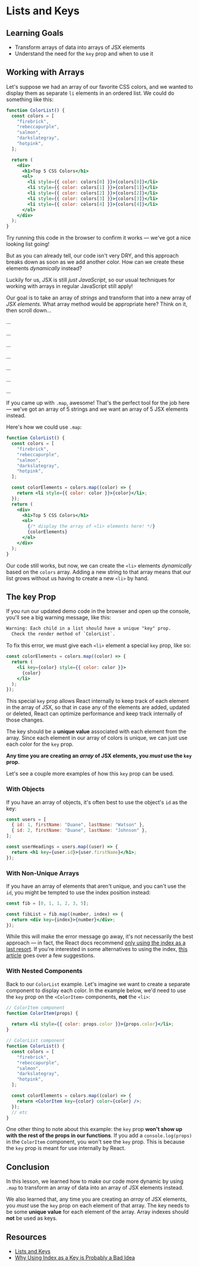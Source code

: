 # Lists and Keys

## Learning Goals

- Transform arrays of data into arrays of JSX elements
- Understand the need for the `key` prop and when to use it

## Working with Arrays

Let's suppose we had an array of our favorite CSS colors, and we wanted to
display them as separate `li` elements in an ordered list. We could do something
like this:

```jsx
function ColorList() {
  const colors = [
    "firebrick",
    "rebeccapurple",
    "salmon",
    "darkslategray",
    "hotpink",
  ];

  return (
    <div>
      <h1>Top 5 CSS Colors</h1>
      <ol>
        <li style={{ color: colors[0] }}>{colors[0]}</li>
        <li style={{ color: colors[1] }}>{colors[1]}</li>
        <li style={{ color: colors[2] }}>{colors[2]}</li>
        <li style={{ color: colors[3] }}>{colors[3]}</li>
        <li style={{ color: colors[4] }}>{colors[4]}</li>
      </ol>
    </div>
  );
}
```

Try running this code in the browser to confirm it works — we've got a
nice looking list going!

But as you can already tell, our code isn't very DRY, and this approach
breaks down as soon as we add another color. How can we create these elements
_dynamically_ instead?

Luckily for us, JSX is still _just JavaScript_, so our usual techniques for
working with arrays in regular JavaScript still apply!

Our goal is to take an array of _strings_ and transform that into a new array of
_JSX elements_. What array method would be appropriate here? Think on it, then
scroll down...

...

...

...

...

...

...

...

If you came up with `.map`, awesome! That's the perfect tool for the job here
— we've got an array of 5 strings and we want an array of 5 JSX elements
instead.

Here's how we could use `.map`:

```jsx
function ColorList() {
  const colors = [
    "firebrick",
    "rebeccapurple",
    "salmon",
    "darkslategray",
    "hotpink",
  ];

  const colorElements = colors.map((color) => {
    return <li style={{ color: color }}>{color}</li>;
  });
  return (
    <div>
      <h1>Top 5 CSS Colors</h1>
      <ol>
        {/* display the array of <li> elements here! */}
        {colorElements}
      </ol>
    </div>
  );
}
```

Our code still works, but now, we can create the `<li>` elements _dynamically_
based on the `colors` array. Adding a new string to that array means that our
list grows without us having to create a new `<li>` by hand.

## The key Prop

If you run our updated demo code in the browser and open up the console, you'll
see a big warning message, like this:

```txt
Warning: Each child in a list should have a unique "key" prop.
  Check the render method of `ColorList`.
```

To fix this error, we must give each `<li>` element a special `key` prop, like so:

```jsx
const colorElements = colors.map((color) => {
  return (
    <li key={color} style={{ color: color }}>
      {color}
    </li>
  );
});
```

This special `key` prop allows React internally to keep track of each element in
the array of JSX, so that in case any of the elements are added, updated or
deleted, React can optimize performance and keep track internally of those
changes.

The key should be a **unique value** associated with each element from the
array. Since each element in our array of colors is unique, we can just use each
color for the `key` prop.

**Any time you are creating an _array_ of JSX elements, you _must_ use the `key`
prop.**

Let's see a couple more examples of how this `key` prop can be used.

### With Objects

If you have an array of objects, it's often best to use the object's `id` as the
key:

```jsx
const users = [
  { id: 1, firstName: "Duane", lastName: "Watson" },
  { id: 2, firstName: "Duane", lastName: "Johnson" },
];

const userHeadings = users.map((user) => {
  return <h1 key={user.id}>{user.firstName}</h1>;
});
```

### With Non-Unique Arrays

If you have an array of elements that aren't unique, and you can't use the `id`,
you might be tempted to use the index position instead:

```jsx
const fib = [0, 1, 1, 2, 3, 5];

const fibList = fib.map((number, index) => {
  return <div key={index}>{number}</div>;
});
```

While this will make the error message go away, it's not necessarily the best
approach — in fact, the React docs recommend
[only using the index as a last resort][react docs keys]. If you're interested
in some alternatives to using the index, [this article][index key anti-pattern]
goes over a few suggestions.

[react docs keys]: https://reactjs.org/docs/lists-and-keys.html#keys
[index key anti-pattern]: https://medium.com/@robinpokorny/index-as-a-key-is-an-anti-pattern-e0349aece318

### With Nested Components

Back to our `ColorList` example. Let's imagine we want to create a separate
component to display each color. In the example below, we'd need to use the
`key` prop on the `<ColorItem>` components, **not** the `<li>`:

```jsx
// ColorItem component
function ColorItem(props) {
  
  return <li style={{ color: props.color }}>{props.color}</li>;
}

// ColorList component
function ColorList() {
  const colors = [
    "firebrick",
    "rebeccapurple",
    "salmon",
    "darkslategray",
    "hotpink",
  ];

  const colorElements = colors.map((color) => {
    return <ColorItem key={color} color={color} />;
  });
  // etc
}
```

One other thing to note about this example: the `key` prop **won't show up with
the rest of the props in our functions**. If you add a `console.log(props)` in
the `ColorItem` component, you won't see the `key` prop. This is because the
`key` prop is meant for use internally by React.

## Conclusion

In this lesson, we learned how to make our code more dynamic by using `.map` to
transform an array of data into an array of JSX elements instead.

We also learned that, any time you are creating an _array_ of JSX elements, you
_must_ use the `key` prop on each element of that array. The key needs to be
some **unique value** for each element of the array. Array indexes should
**not** be used as keys.

## Resources

- [Lists and Keys](https://reactjs.org/docs/lists-and-keys.html)
- [Why Using Index as a Key is Probably a Bad Idea](https://medium.com/@vraa/why-using-an-index-as-key-in-react-is-probably-a-bad-idea-7543de68b17c)
